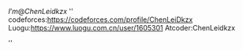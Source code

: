 $I’m @ChenLeidkzx$
''
codeforces:https://codeforces.com/profile/ChenLeiDkzx
Luogu:https://www.luogu.com.cn/user/1605301
Atcoder:ChenLeidkzx

''
